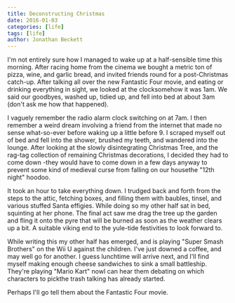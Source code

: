 ```yaml
---
title: Deconstructing Christmas
date: 2016-01-03
categories: [life]
tags: [life]
author: Jonathan Beckett
---
```


I'm not entirely sure how I managed to wake up at a half-sensible time this morning. After racing home from the cinema we bought a metric ton of pizza, wine, and garlic bread, and invited friends round for a post-Christmas catch-up. After talking all over the new Fantastic Four movie, and eating or drinking everything in sight, we looked at the clocksomehow it was 1am. We said our goodbyes, washed up, tidied up, and fell into bed at about 3am (don't ask me how that happened).

I vaguely remember the radio alarm clock switching on at 7am. I then remember a weird dream involving a friend from the internet that made no sense what-so-ever before waking up a little before 9. I scraped myself out of bed and fell into the shower, brushed my teeth, and wandered into the lounge. After looking at the slowly disintegrating Christmas Tree, and the rag-tag collection of remaining Christmas decorations, I decided they had to come down -they would have to come down in a few days anyway to prevent some kind of medieval curse from falling on our housethe "12th night" hoodoo.

It took an hour to take everything down. I trudged back and forth from the steps to the attic, fetching boxes, and filling them with baubles, tinsel, and various stuffed Santa effigies. While doing so my other half sat in bed, squinting at her phone. The final act saw me drag the tree up the garden and fling it onto the pyre that will be burned as soon as the weather clears up a bit. A suitable viking end to the yule-tide festivities to look forward to.

While writing this my other half has emerged, and is playing "Super Smash Brothers" on the Wii U against the children. I've just downed a coffee, and may well go for another. I guess lunchtime will arrive next, and I'll find myself making enough cheese sandwiches to sink a small battleship. They're playing "Mario Kart" nowI can hear them debating on which characters to pickthe trash talking has already started.

Perhaps I'll go tell them about the Fantastic Four movie.
